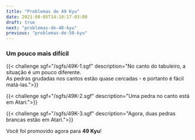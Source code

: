 ```yaml
---
title: "Problemas de 49 Kyu"
date: 2021-08-05T14:10:17-03:00
draft: true
next: "problemas-de-48-kyu"
previous: "problemas-de-50-kyu"
---
```


### Um pouco mais difícil

{{< challenge sgf="/sgfs/49K-1.sgf" description="No canto do tabuleiro, a situação é um pouco diferente.<br>As pedras grudadas nos cantos estão quase cercadas - e portanto é fácil matá-las.">}} 

{{< challenge sgf="/sgfs/49K-2.sgf" description="Uma pedra no canto está em Atari.">}}

{{< challenge sgf="/sgfs/49K-3.sgf" description="Agora, duas pedras brancas estão em Atari.">}}

Você foi promovido agora para **49 Kyu**!
